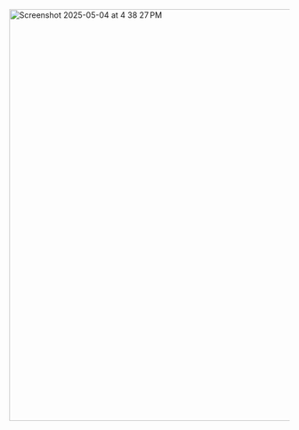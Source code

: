 <img width="740" alt="Screenshot 2025-05-04 at 4 38 27 PM" src="https://github.com/user-attachments/assets/79c035d8-8a08-4cea-af6c-f9197b9bddfc" />

